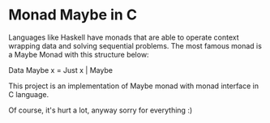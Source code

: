 # Monad Maybe in C
Languages like Haskell have monads that are able to operate context wrapping data and solving sequential problems. The most famous monad is a Maybe Monad with this structure below:

Data Maybe x = Just x | Maybe

This project is an implementation of Maybe monad with monad interface in C language.

Of course, it's hurt a lot, anyway sorry for everything :)
